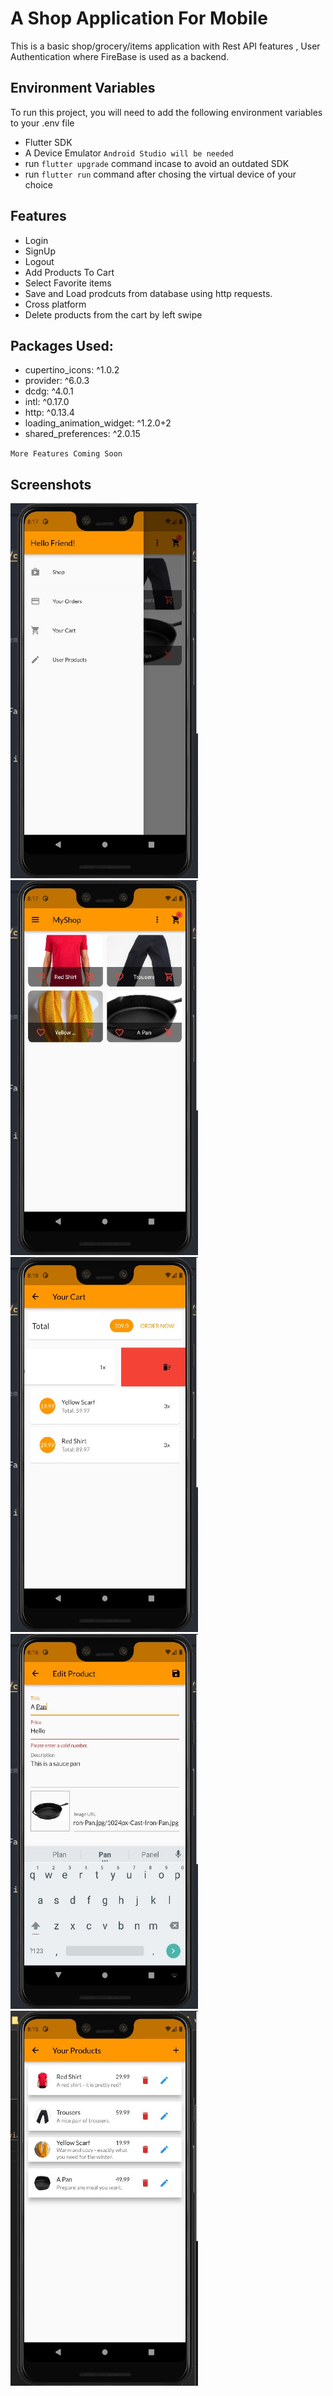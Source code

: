 
# A Shop Application For Mobile

This is a basic shop/grocery/items application with Rest API features , User Authentication where FireBase is used as a backend. 

## Environment Variables

To run this project, you will need to add the following environment variables to your .env file

- Flutter SDK
- A Device Emulator `Android Studio will be needed`
- run
`flutter upgrade` command incase to avoid an outdated SDK
- run 
`flutter run` command after chosing the virtual device of your choice 


## Features

- Login
- SignUp
- Logout
- Add Products To Cart
- Select Favorite items
- Save and Load prodcuts from database using http requests.
- Cross platform 
- Delete products from the cart by left swipe

## Packages Used:

- cupertino_icons: ^1.0.2
- provider: ^6.0.3
- dcdg: ^4.0.1
- intl: ^0.17.0
- http: ^0.13.4
- loading_animation_widget: ^1.2.0+2
- shared_preferences: ^2.0.15

`More Features Coming Soon`




## Screenshots

<p>
<img src="images/appDrawer.jpg" alt="drawing" width="300" height="600"/>
<img src="images/homePage.jpg" alt="drawing" width="300" height="600"/>
<img src="images/cartScreen.jpg" alt="drawing" width="300" height="600"/>
<img src="images/EditandAddScreen.jpg" alt="drawing" width="300" height="600"/>
<img src="images/userProducts.jpg" alt="drawing" width="300" height="600"/>
<p>













